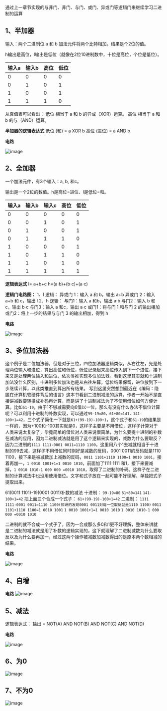 通过上一章节实现的与非门、非门、与门、或门、异或门等逻辑门来继续学习二进制的运算

## 1、半加器

输入：两个二进制位 a 和 b
加法元件将两个比特相加。结果是个2位的值。

h输出是高位，l输出是低位（就像在2位10进制数中，十位是高位，个位是低位）。

|   输入a   |   输入b   |   高位   |  低位|
| ---- | ---- | ---- | ---- |
|   0   |   0   |    0  |   0   |
|   0   |   1   |    0  |   1   |
|   1   |   0   |    0  |   1   |
|   1   |   1   |    1  |   0   |

从真值表可以看出：
低位 相当于 a 和 b 的异或（XOR）运算。
高位 相当于 a 和 b 的与（AND）运算。

**半加器的逻辑表达式**
低位 (和) = a XOR b
高位 (进位) = a AND b

**电路**

![image](https://img2024.cnblogs.com/blog/705163/202409/705163-20240914142331068-386007365.png)

## 2、全加器

一个加法元件，有3个输入：a, b, 和c。

输出是一个2位的数值。h是高位=进位、l是低位=和。

|   输入a   |   输入b|   输入c   |   高位   |  低位|
| ---- | ---- | ---- | ---- | ---- |
|   0   |   0   |    0  |   0   |   0   |
|   0   |   0   |    1  |   0   |   1   |
|   0   |   1   |    0  |   0   |   1   |
|   0   |   1   |    1  |   1   |   0   |
|   1   |   0   |    0  |   0   |   1   |
|   1   |   0   |    1  |   1   |   0   |
|   1   |   1   |    0  |   1   |   0   |
|   1   |   1   |    1  |   1   |   1   |


**逻辑表达式**
l= a+b+c
h=(a⋅b)+(b⋅c)+(a⋅c)

**逻辑门电路图：**
1、l 逻辑：
异或门 1：输入 a 和 b，输出 a+b
异或门 2：输入 a+b 和 c，输出 l
2、h 逻辑：
与门1：输入 a 和b，输出 a⋅b
与门2：输入 b 和c，输出 b⋅c
与门3：输入 a 和c，输出 a⋅c
或门1：将与门 1 和与门 2 的输出相加
或门2：将上一步的结果与与门 3 的输出相加，得到 h

**电路**

![image](https://img2024.cnblogs.com/blog/705163/202409/705163-20240919094814635-655268660.png)

## 3、多位加法器

这个例子是二位加法器，但是对于三位，四位加法器逻辑类似，从右往左，先是处理两位输入和进位，算出高位和低位，低位记录起来高位传入到下一个进位，接下来又是处理两位输入和进位，依次类推实现多位加法器。看到这里其实就和十进制加法没什么区别，十进制多位加法也是从右往左算，低位结果保留，进位放到下一步继续计算，以此类推直到算出所有结果。
写到这里突然想到最近在《编码：隐匿在计算机软硬件背后的语言》这本书看到二进制减法的运算，作者一开始不是直接讲减数要转换成补码再计算，而是讲了十进制减法为了不使用借位如何方便计算。比如`61-19`，由于1不够减需要向6借以一位，那么有没有什么办法不借位计算呢？可以利用十进制的补数实现，可以通过`99-19=80，61+80=141，141-100+1=42`，三个式子简化一下就是`61+(99-19)-100+1`，这个式子和`61-19`的结果是一样的，因为+100和-100其实就是0，这样子主要是不用借位，这样子计算对于人类来说太复杂了，毕竟简单的借位对人类来说很简单，为什么要提十进制的补数在减法的应用，因为二进制减法就是用了这个逻辑来实现的，减数为什么要取反？因为二进制的`1111 1111-0001 0011=1110 1100`，这里用八个1去减就相当于十进制的99去减，这样子不用借位同时刚好是减数的反码，0001 0011的反码就是1110 1100，接下来是被减数加上减数的反码，`0011 1101+1110 1100=1 0010 1001`，接着再加一，`1 0010 1001+1=1 0010 1010`，前面加了1111 1111 和1，接下来要减掉，`1 0010 1010-1 000 000 =0010 1010`，取得了二进制的补码。这样子在二进制的计算减法中也没用使用借位。文字和式子放在一起可能不好理解，单独把式子提取出来。

61(0011 1101)-19(0001 0011)补数的减法
十进制：
`99-19=80`
`61+80=141`
`141-100+1=42`
把上面三个合成一个式子：
`61+(99-19)-100+1=42`
二进制：
`1111 1111-0001 0011=1110 1100(惊讶的发现0001 0011对每一位取反就是1110 1100)`
`0011 1101+1110 1100=1 0010 1001`
`1 0010 1001+1=1 0010 1010`
`1 0010 1010-1 000 000 =0010 1010`

二进制的就不合成一个式子了，因为一合成那么多0和1更不好理解，整体来讲就是二进制的减法就是用了补数的逻辑实现的，这下就理解了二进制减数为什么要取反以及为什么要再加一，经过这两个操作被减数加减数得出的是原本两个数相减的结果。

**电路**

![image](https://img2024.cnblogs.com/blog/705163/202409/705163-20240920102714675-430496611.png)

## 4、自增


**电路**
![image](https://img2024.cnblogs.com/blog/705163/202409/705163-20240923103231832-1029568064.png)

## 5、减法

逻辑表达式：
输出 = NOT(A) AND NOT(B) AND NOT(C) AND NOT(D)

**电路**

![image](https://img2024.cnblogs.com/blog/705163/202409/705163-20240923103402281-879735756.png)

## 6、为0

![image](https://img2024.cnblogs.com/blog/705163/202409/705163-20240923103431706-1032868144.png)

## 7、不为0

![image](https://img2024.cnblogs.com/blog/705163/202409/705163-20240923103458949-1046502080.png)